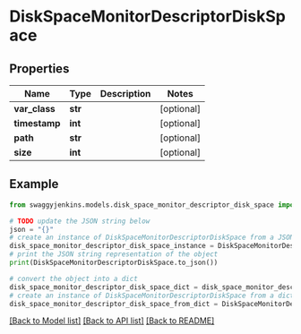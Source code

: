 # DiskSpaceMonitorDescriptorDiskSpace


## Properties

Name | Type | Description | Notes
------------ | ------------- | ------------- | -------------
**var_class** | **str** |  | [optional] 
**timestamp** | **int** |  | [optional] 
**path** | **str** |  | [optional] 
**size** | **int** |  | [optional] 

## Example

```python
from swaggyjenkins.models.disk_space_monitor_descriptor_disk_space import DiskSpaceMonitorDescriptorDiskSpace

# TODO update the JSON string below
json = "{}"
# create an instance of DiskSpaceMonitorDescriptorDiskSpace from a JSON string
disk_space_monitor_descriptor_disk_space_instance = DiskSpaceMonitorDescriptorDiskSpace.from_json(json)
# print the JSON string representation of the object
print(DiskSpaceMonitorDescriptorDiskSpace.to_json())

# convert the object into a dict
disk_space_monitor_descriptor_disk_space_dict = disk_space_monitor_descriptor_disk_space_instance.to_dict()
# create an instance of DiskSpaceMonitorDescriptorDiskSpace from a dict
disk_space_monitor_descriptor_disk_space_from_dict = DiskSpaceMonitorDescriptorDiskSpace.from_dict(disk_space_monitor_descriptor_disk_space_dict)
```
[[Back to Model list]](../README.md#documentation-for-models) [[Back to API list]](../README.md#documentation-for-api-endpoints) [[Back to README]](../README.md)


